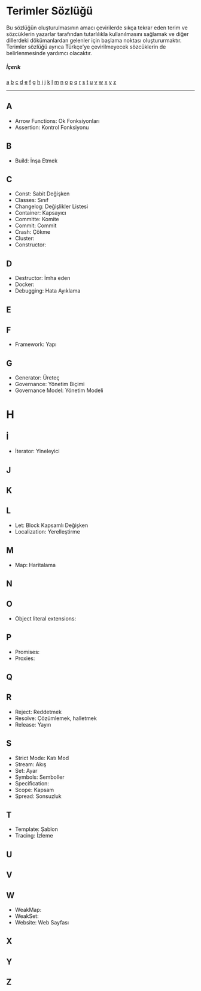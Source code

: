 # Terimler Sözlüğü

Bu sözlüğün oluşturulmasının amacı çevirilerde sıkça tekrar eden terim ve sözcüklerin yazarlar tarafından tutarlılıkla kullanılmasını sağlamak ve diğer dillerdeki dökümanlardan gelenler için başlama noktası oluştururmaktır.
Terimler sözlüğü ayrıca Türkçe'ye çevirilmeyecek sözcüklerin de belirlenmesinde yardımcı olacaktır.

##### İçerik
 [a](#a)
 [b](#b)
 [c](#c)
 [d](#d)
 [e](#e)
 [f](#f)
 [g](#g)
 [h](#h)
 [i](#i)
 [j](#j)
 [k](#k)
 [l](#l)
 [m](#m)
 [n](#n)
 [o](#o)
 [p](#p)
 [q](#q)
 [r](#r)
 [s](#s)
 [t](#t)
 [u](#u)
 [v](#v)
 [w](#w)
 [x](#x)
 [y](#y)
 [z](#z)
 
 ___

## A
 * Arrow Functions: Ok Fonksiyonları
 * Assertion: Kontrol Fonksiyonu

## B
 * Build: İnşa Etmek


## C
 * Const: Sabit Değişken
 * Classes: Sınıf
 * Changelog: Değişlikler Listesi
 * Container: Kapsayıcı
 * Committe: Komite
 * Commit: Commit
 * Crash: Çökme
 * Cluster: 
 * Constructor: 


## D
 * Destructor: İmha eden
 * Docker: 
 * Debugging: Hata Ayıklama


## E


## F
 * Framework: Yapı

## G
 * Generator: Üreteç
 * Governance: Yönetim Biçimi
 * Governance Model: Yönetim Modeli

# H


## İ
 * İterator: Yineleyici


## J


## K


## L
 * Let: Block Kapsamlı Değişken 
 * Localization: Yerelleştirme


## M
 * Map: Haritalama
 
## N


## O
 * Object literal extensions:


## P
 * Promises:
 * Proxies:

## Q


## R
 * Reject: Reddetmek
 * Resolve: Çözümlemek, halletmek
 * Release: Yayın

## S
 * Strict Mode: Katı Mod
 * Stream: Akış
 * Set: Ayar
 * Symbols: Semboller
 * Specification:
 * Scope: Kapsam
 * Spread: Sonsuzluk


## T
 * Template: Şablon
 * Tracing: İzleme

## U


## V


## W
 * WeakMap:
 * WeakSet:
 * Website: Web Sayfası

## X


## Y


## Z
